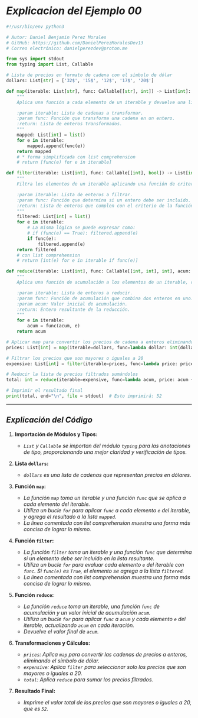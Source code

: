<!-- Autor: Daniel Benjamin Perez Morales -->
<!-- GitHub: https://github.com/DanielPerezMoralesDev13 -->
<!-- Correo electrónico: danielperezdev@proton.me -->

# ***Explicacion del Ejemplo 00***

```python
#!/usr/bin/env python3

# Autor: Daniel Benjamin Perez Morales
# GitHub: https://github.com/DanielPerezMoralesDev13
# Correo electrónico: danielperezdev@proton.me

from sys import stdout
from typing import List, Callable

# Lista de precios en formato de cadena con el símbolo de dólar
dollars: List[str] = ['32$', '15$', '12$', '17$', '20$']

def map(iterable: List[str], func: Callable[[str], int]) -> List[int]:
    """
    Aplica una función a cada elemento de un iterable y devuelve una lista de resultados.

    :param iterable: Lista de cadenas a transformar.
    :param func: Función que transforma una cadena en un entero.
    :return: Lista de enteros transformados.
    """
    mapped: List[int] = list()
    for e in iterable:
        mapped.append(func(e))
    return mapped
    # * forma simplificada con list comprehension
    # return [func(e) for e in iterable]

def filter(iterable: List[int], func: Callable[[int], bool]) -> List[int]:
    """
    Filtra los elementos de un iterable aplicando una función de criterio.

    :param iterable: Lista de enteros a filtrar.
    :param func: Función que determina si un entero debe ser incluido.
    :return: Lista de enteros que cumplen con el criterio de la función.
    """
    filtered: List[int] = list()
    for e in iterable:
        # La misma lógica se puede expresar como:
        # if (func(e) == True): filtered.append(e)
        if func(e):
            filtered.append(e)
    return filtered
    # con list comprehension
    # return [int(e) for e in iterable if func(e)]

def reduce(iterable: List[int], func: Callable[[int, int], int], acum: int = 0) -> int:
    """
    Aplica una función de acumulación a los elementos de un iterable, reduciéndolos a un solo valor.

    :param iterable: Lista de enteros a reducir.
    :param func: Función de acumulación que combina dos enteros en uno.
    :param acum: Valor inicial de acumulación.
    :return: Entero resultante de la reducción.
    """
    for e in iterable:
        acum = func(acum, e)
    return acum

# Aplicar map para convertir los precios de cadena a enteros eliminando el símbolo de dólar
prices: List[int] = map(iterable=dollars, func=lambda dollar: int(dollar[0:-1:1]))

# Filtrar los precios que son mayores o iguales a 20
expensive: List[int] = filter(iterable=prices, func=lambda price: price >= 20)

# Reducir la lista de precios filtrados sumándolos
total: int = reduce(iterable=expensive, func=lambda acum, price: acum + price, acum=0)

# Imprimir el resultado final
print(total, end="\n", file = stdout)  # Esto imprimirá: 52
```

---

## ***Explicación del Código***

1. **Importación de Módulos y Tipos:**
   - *`List` y `Callable` se importan del módulo `typing` para las anotaciones de tipo, proporcionando una mejor claridad y verificación de tipos.*

2. **Lista `dollars`:**
   - *`dollars` es una lista de cadenas que representan precios en dólares.*

3. **Función `map`:**
   - *La función `map` toma un iterable y una función `func` que se aplica a cada elemento del iterable.*
   - *Utiliza un bucle `for` para aplicar `func` a cada elemento `e` del iterable, y agrega el resultado a la lista `mapped`.*
   - *La línea comentada con list comprehension muestra una forma más concisa de lograr lo mismo.*

4. **Función `filter`:**
   - *La función `filter` toma un iterable y una función `func` que determina si un elemento debe ser incluido en la lista resultante.*
   - *Utiliza un bucle `for` para evaluar cada elemento `e` del iterable con `func`. Si `func(e)` es `True`, el elemento se agrega a la lista `filtered`.*
   - *La línea comentada con list comprehension muestra una forma más concisa de lograr lo mismo.*

5. **Función `reduce`:**
   - *La función `reduce` toma un iterable, una función `func` de acumulación y un valor inicial de acumulación `acum`.*
   - *Utiliza un bucle `for` para aplicar `func` a `acum` y cada elemento `e` del iterable, actualizando `acum` en cada iteración.*
   - *Devuelve el valor final de `acum`.*

6. **Transformaciones y Cálculos:**
   - *`prices`: Aplica `map` para convertir las cadenas de precios a enteros, eliminando el símbolo de dólar.*
   - *`expensive`: Aplica `filter` para seleccionar solo los precios que son mayores o iguales a 20.*
   - *`total`: Aplica `reduce` para sumar los precios filtrados.*

7. **Resultado Final:**
   - *Imprime el valor total de los precios que son mayores o iguales a 20, que es `52`.*
